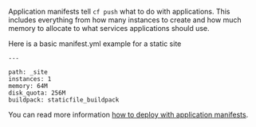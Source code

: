 Application manifests tell `cf push` what to do with applications. This includes everything from how many instances to create and how much memory to allocate to what services applications should use.

Here is a basic manifest.yml example for a static site

```
---

path: _site
instances: 1
memory: 64M
disk_quota: 256M
buildpack: staticfile_buildpack
```

You can read more information [how to deploy with application manifests](http://docs.cloudfoundry.org/devguide/deploy-apps/manifest.html).
